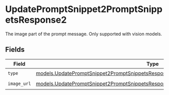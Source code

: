 # UpdatePromptSnippet2PromptSnippetsResponse2

The image part of the prompt message. Only supported with vision models.


## Fields

| Field                                                                                                                                                                            | Type                                                                                                                                                                             | Required                                                                                                                                                                         | Description                                                                                                                                                                      |
| -------------------------------------------------------------------------------------------------------------------------------------------------------------------------------- | -------------------------------------------------------------------------------------------------------------------------------------------------------------------------------- | -------------------------------------------------------------------------------------------------------------------------------------------------------------------------------- | -------------------------------------------------------------------------------------------------------------------------------------------------------------------------------- |
| `type`                                                                                                                                                                           | [models.UpdatePromptSnippet2PromptSnippetsResponse200ApplicationJSONResponseBodyType](../models/updatepromptsnippet2promptsnippetsresponse200applicationjsonresponsebodytype.md) | :heavy_check_mark:                                                                                                                                                               | N/A                                                                                                                                                                              |
| `image_url`                                                                                                                                                                      | [models.UpdatePromptSnippet2PromptSnippetsResponseImageURL](../models/updatepromptsnippet2promptsnippetsresponseimageurl.md)                                                     | :heavy_check_mark:                                                                                                                                                               | N/A                                                                                                                                                                              |